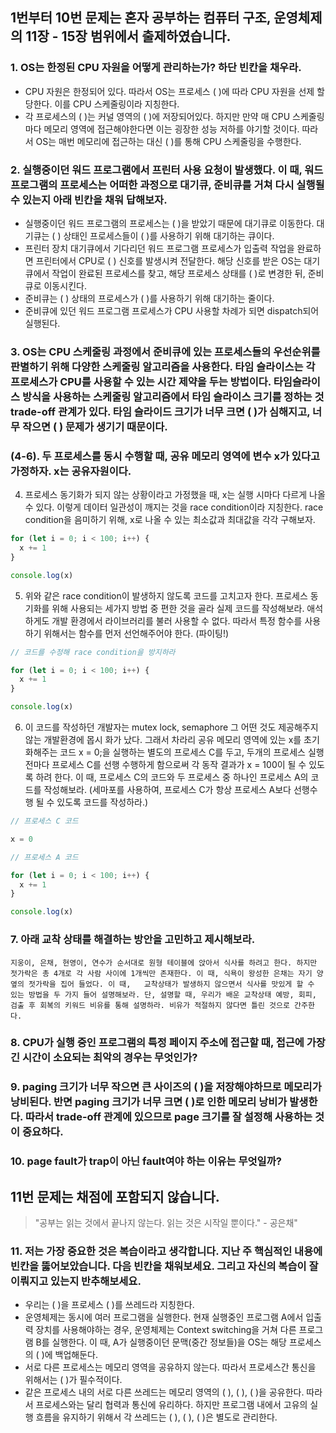 ## 1번부터 10번 문제는 혼자 공부하는 컴퓨터 구조, 운영체제의 11장 - 15장 범위에서 출제하였습니다.

### 1. OS는 한정된 CPU 자원을 어떻게 관리하는가? 하단 빈칸을 채우라.

- CPU 자원은 한정되어 있다. 따라서 OS는 프로세스 ( )에 따라 CPU 자원을 선제 할당한다. 이를 CPU 스케줄링이라 지칭한다.
- 각 프로세스의 ( )는 커널 영역의 ( )에 저장되어있다. 하지만 만약 매 CPU 스케줄링마다 메모리 영역에 접근해야한다면 이는 굉장한 성능 저하를 야기할 것이다. 따라서 OS는 매번 메모리에 접근하는 대신 ( )를 통해 CPU 스케줄링을 수행한다.

### 2. 실행중이던 워드 프로그램에서 프린터 사용 요청이 발생했다. 이 때, 워드 프로그램의 프로세스는 어떠한 과정으로 대기큐, 준비큐를 거쳐 다시 실행될 수 있는지 아래 빈칸을 채워 답해보자.

- 실행중이던 워드 프로그램의 프로세스는 ( )을 받았기 때문에 대기큐로 이동한다. 대기큐는 ( ) 상태인 프로세스들이 ( )를 사용하기 위해 대기하는 큐이다.
- 프린터 장치 대기큐에서 기다리던 워드 프로그램 프로세스가 입출력 작업을 완료하면 프린터에서 CPU로 ( ) 신호를 발생시켜 전달한다. 해당 신호를 받은 OS는 대기큐에서 작업이 완료된 프로세스를 찾고, 해당 프로세스 상태를 ( )로 변경한 뒤, 준비큐로 이동시킨다.
- 준비큐는 ( ) 상태의 프로세스가 ( )를 사용하기 위해 대기하는 줄이다.
- 준비큐에 있던 워드 프로그램 프로세스가 CPU 사용할 차례가 되면 dispatch되어 실행된다.

### 3. OS는 CPU 스케줄링 과정에서 준비큐에 있는 프로세스들의 우선순위를 판별하기 위해 다양한 스케줄링 알고리즘을 사용한다. 타임 슬라이스는 각 프로세스가 CPU를 사용할 수 있는 시간 제약을 두는 방법이다. 타임슬라이스 방식을 사용하는 스케줄링 알고리즘에서 타임 슬라이스 크기를 정하는 것 trade-off 관계가 있다. 타임 슬라이드 크기가 너무 크면 ( )가 심해지고, 너무 작으면 ( ) 문제가 생기기 때문이다.

### (4-6). 두 프로세스를 동시 수행할 때, 공유 메모리 영역에 변수 x가 있다고 가정하자. x는 공유자원이다.

4. 프로세스 동기화가 되지 않는 상황이라고 가정했을 때, x는 실행 시마다 다르게 나올 수 있다. 이렇게 데이터 일관성이 깨지는 것을 race condition이라 지칭한다. race condition을 음미하기 위해, x로 나올 수 있는 최소값과 최대값을 각각 구해보자.

```javascript
for (let i = 0; i < 100; i++) {
  x += 1
}

console.log(x)
```

5. 위와 같은 race condition이 발생하지 않도록 코드를 고치고자 한다. 프로세스 동기화를 위해 사용되는 세가지 방법 중 편한 것을 골라 실제 코드를 작성해보라. 애석하게도 개발 환경에서 라이브러리를 불러 사용할 수 없다. 따라서 특정 함수를 사용하기 위해서는 함수를 먼저 선언해주어야 한다. (파이팅!)

```javascript
// 코드를 수정해 race condition을 방지하라

for (let i = 0; i < 100; i++) {
  x += 1
}

console.log(x)
```

6. 이 코드를 작성하던 개발자는 mutex lock, semaphore 그 어떤 것도 제공해주지 않는 개발환경에 몹시 화가 났다. 그래서 차라리 공유 메모리 영역에 있는 x를 초기화해주는 코드 x = 0;을 실행하는 별도의 프로세스 C를 두고, 두개의 프로세스 실행 전마다 프로세스 C를 선행 수행하게 함으로써 각 동작 결과가 x = 100이 될 수 있도록 하려 한다. 이 때, 프로세스 C의 코드와 두 프로세스 중 하나인 프로세스 A의 코드를 작성해보라. (세마포를 사용하여, 프로세스 C가 항상 프로세스 A보다 선행수행 될 수 있도록 코드를 작성하라.)

```javascript
// 프로세스 C 코드

x = 0

// 프로세스 A 코드

for (let i = 0; i < 100; i++) {
  x += 1
}

console.log(x)
```

### 7. 아래 교착 상태를 해결하는 방안을 고민하고 제시해보라.

```
지웅이, 은채, 현영이, 연수가 순서대로 원형 테이블에 앉아서 식사를 하려고 한다. 하지만 젓가락은 총 4개로 각 사람 사이에 1개씩만 존재한다. 이 때, 식욕이 왕성한 은채는 자기 양 옆의 젓가락을 집어 들었다. 이 때,   교착상태가 발생하지 않으면서 식사를 맛있게 할 수 있는 방법을 두 가지 들어 설명해보라. 단, 설명할 때, 우리가 배운 교착상태 예방, 회피, 검출 후 회복의 키워드 비유를 통해 설명하라. 비유가 적절하지 않다면 틀린 것으로 간주한다.
```

### 8. CPU가 실행 중인 프로그램의 특정 페이지 주소에 접근할 때, 접근에 가장 긴 시간이 소요되는 최악의 경우는 무엇인가?

### 9. paging 크기가 너무 작으면 큰 사이즈의 ( )을 저장해야하므로 메모리가 낭비된다. 반면 paging 크기가 너무 크면 ( )로 인한 메모리 낭비가 발생한다. 따라서 trade-off 관계에 있으므로 page 크기를 잘 설정해 사용하는 것이 중요하다.

### 10. page fault가 trap이 아닌 fault여야 하는 이유는 무엇일까?

## 11번 문제는 채점에 포함되지 않습니다.

> "공부는 읽는 것에서 끝나지 않는다. 읽는 것은 시작일 뿐이다." - 공은채"

### 11. 저는 가장 중요한 것은 복습이라고 생각합니다. 지난 주 핵심적인 내용에 빈칸을 뚫어보았습니다. 다음 빈칸을 채워보세요. 그리고 자신의 복습이 잘 이뤄지고 있는지 반추해보세요.

- 우리는 ( )을 프로세스 ( )를 쓰레드라 지칭한다.
- 운영체제는 동시에 여러 프로그램을 실행한다. 현재 실행중인 프로그램 A에서 입출력 장치를 사용해야하는 경우, 운영체제는 Context switching을 거쳐 다른 프로그램 B를 실행한다. 이 때, A가 실행중이던 문맥(중간 정보들)을 OS는 해당 프로세스의 ( )에 백업해둔다.
- 서로 다른 프로세스는 메모리 영역을 공유하지 않는다. 따라서 프로세스간 통신을 위해서는 ( )가 필수적이다.
- 같은 프로세스 내의 서로 다른 쓰레드는 메모리 영역의 ( ), ( ), ( )을 공유한다. 따라서 프로세스와는 달리 협력과 통신에 유리하다. 하지만 프로그램 내에서 고유의 실행 흐름을 유지하기 위해서 각 쓰레드는 ( ), ( ), ( )은 별도로 관리한다.
